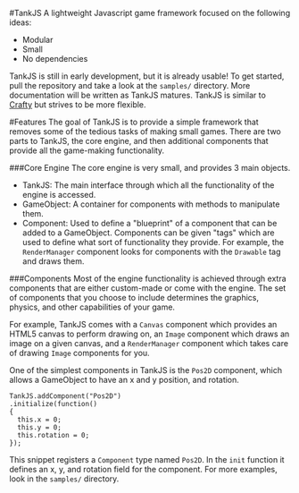 #TankJS
A lightweight Javascript game framework focused on the following ideas:

- Modular
- Small
- No dependencies

TankJS is still in early development, but it is already usable! To get started, pull the repository and take a look at the `samples/` directory. More documentation will be written as TankJS matures. TankJS is similar to [Crafty](http://craftyjs.com/) but strives to be more flexible.

#Features
The goal of TankJS is to provide  a simple framework that removes some of the tedious tasks of making small games. There are two parts to TankJS, the core engine, and then additional components that provide all the game-making functionality.

###Core Engine
The core engine is very small, and provides 3 main objects.

- TankJS: The main interface through which all the functionality of the engine is accessed.
- GameObject: A container for components with methods to manipulate them.
- Component: Used to define a "blueprint" of a component that can be added to a GameObject. Components can be given "tags" which are used to define what sort of functionality they provide. For example, the `RenderManager` component looks for components with the `Drawable` tag and draws them.

###Components
Most of the engine functionality is achieved through extra components that are either custom-made or come with the engine. The set of components that you choose to include determines the graphics, physics, and other capabilities of your game.

For example, TankJS comes with a `Canvas` component which provides an HTML5 canvas to perform drawing on, an `Image` component which draws an image on a given canvas, and a `RenderManager` component which takes care of drawing `Image` components for you.

One of the simplest components in TankJS is the `Pos2D` component, which allows a GameObject to have an x and y position, and rotation.

    TankJS.addComponent("Pos2D")
    .initialize(function()
    {
      this.x = 0;
      this.y = 0;
      this.rotation = 0;
    });

This snippet registers a `Component` type named `Pos2D`. In the `init` function it defines an x, y, and rotation field for the component. For more examples, look in the `samples/` directory.